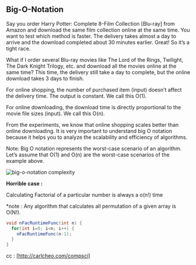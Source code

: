 ## Big-O-Notation

Say you order Harry Potter: Complete 8-Film Collection [Blu-ray] from Amazon and download the same film collection online at the same time. You want to test which method is faster. The delivery takes almost a day to arrive and the download completed about 30 minutes earlier. Great! So it’s a tight race.

What if I order several Blu-ray movies like The Lord of the Rings, Twilight, The Dark Knight Trilogy, etc. and download all the movies online at the same time? This time, the delivery still take a day to complete, but the online download takes 3 days to finish.

For online shopping, the number of purchased item (input) doesn’t affect the delivery time. The output is constant. We call this O(1).

For online downloading, the download time is directly proportional to the movie file sizes (input). We call this O(n).

From the experiments, we know that online shopping scales better than online downloading. It is very important to understand big O notation because it helps you to analyze the scalability and efficiency of algorithms.

Note: Big O notation represents the worst-case scenario of an algorithm. Let’s assume that O(1) and O(n) are the worst-case scenarios of the example above.

![big-o-notation complexity](https://i.imgur.com/91u8QEn.png)

**Horrible case :**

Calculating Factorial of a particular number is always a o(n!) time

*note : Any algorithm that calculates all permutation of a given array is O(N!).

```java
void nFacRuntimeFunc(int n) {
  for(int i=0; i<n; i++) {
    nFacRuntimeFunc(n-1);
  }
}
```


cc : [http://carlcheo.com/compsci]
